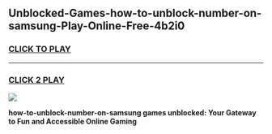 
## Unblocked-Games-how-to-unblock-number-on-samsung-Play-Online-Free-4b2i0
<h3>
<a href="https://premium76.site?title=how-to-unblock-number-on-samsung&ref=26A">CLICK TO PLAY</a></h3>
<hr>

<h3>
<a href="https://premium76.site?title=how-to-unblock-number-on-samsung&ref=26A">CLICK 2 PLAY</a>
  
</h3>

<a href="https://premium76.site?title=how-to-unblock-number-on-samsung&ref=26A"><img src="https://clearcache.store/games.png"></a>


**how-to-unblock-number-on-samsung games unblocked: Your Gateway to Fun and Accessible Online Gaming**
